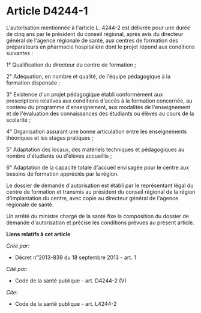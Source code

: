# Article D4244-1

L'autorisation mentionnée à l'article L. 4244-2 est délivrée pour une durée de cinq ans par le président du conseil régional,
après avis du directeur général de l'agence régionale de santé, aux centres de formation des préparateurs en pharmacie
hospitalière dont le projet répond aux conditions suivantes : 

1° Qualification du directeur du centre de formation ; 

2° Adéquation, en nombre et qualité, de l'équipe pédagogique à la formation dispensée ; 

3° Existence d'un projet pédagogique établi conformément aux prescriptions relatives aux conditions d'accès à la formation
concernée, au contenu du programme d'enseignement, aux modalités de l'enseignement et de l'évaluation des connaissances des
étudiants ou élèves au cours de la scolarité ; 

4° Organisation assurant une bonne articulation entre les enseignements théoriques et les stages pratiques ; 

5° Adaptation des locaux, des matériels techniques et pédagogiques au nombre d'étudiants ou d'élèves accueillis ; 

6° Adaptation de la capacité totale d'accueil envisagée pour le centre aux besoins de formation appréciés par la région. 

Le dossier de demande d'autorisation est établi par le représentant légal du centre de formation et transmis au président du
conseil régional de la région d'implantation du centre, avec copie au directeur général de l'agence régionale de santé. 

Un arrêté du ministre chargé de la santé fixe la composition du dossier de demande d'autorisation et précise les conditions
prévues au présent article.

**Liens relatifs à cet article**

_Créé par_:

  - Décret n°2013-839 du 18 septembre 2013 - art. 1

_Cité par_:

  - Code de la santé publique - art. D4244-2 (V)

_Cite_:

  - Code de la santé publique - art. L4244-2

